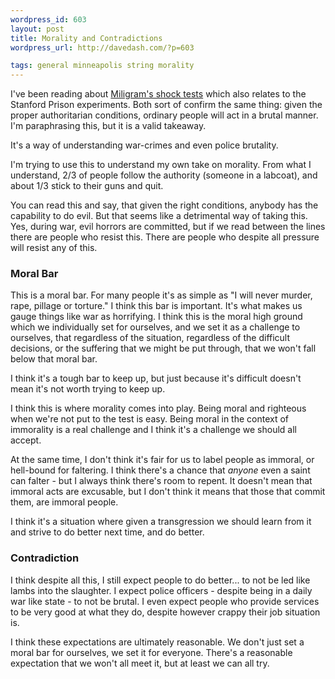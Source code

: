 ```yaml
--- 
wordpress_id: 603
layout: post
title: Morality and Contradictions
wordpress_url: http://davedash.com/?p=603

tags: general minneapolis string morality
---
```


[cnn]: http://www.cnn.com/2008/HEALTH/12/19/milgram.experiment.obedience/index.html?eref=rss_topstories

I've been reading about [Miligram's shock tests][cnn] which also relates to the Stanford Prison experiments.  Both sort of confirm the same thing: given the proper authoritarian conditions, ordinary people will act in a brutal manner.  I'm paraphrasing this, but it is a valid takeaway.

It's a way of understanding war-crimes and even police brutality.

I'm trying to use this to understand my own take on morality.  From what I understand, 2/3 of people follow the authority (someone in a labcoat), and about 1/3 stick to their guns and quit.

You can read this and say, that given the right conditions, anybody has the capability to do evil.  But that seems like a detrimental way of taking this.  Yes, during war, evil horrors are committed, but if we read between the lines there are people who resist this.  There are people who despite all pressure will resist any of this.

<!--more--> 

### Moral Bar

This is a moral bar.  For many people it's as simple as "I will never murder, rape, pillage or torture."  I think this bar is important.  It's what makes us gauge things like war as horrifying.  I think this is the moral high ground which we individually set for ourselves, and we set it as a challenge to ourselves, that regardless of the situation, regardless of the difficult decisions, or the suffering that we might be put through, that we won't fall below that moral bar.

I think it's a tough bar to keep up, but just because it's difficult doesn't mean it's not worth trying to keep up.

I think this is where morality comes into play.  Being moral and righteous when we're not put to the test is easy.  Being moral in the context of immorality is a real challenge and I think it's a challenge we should all accept.

At the same time, I don't think it's fair for us to label people as immoral, or hell-bound for faltering.  I think there's a chance that *anyone* even a saint can falter - but I always think there's room to repent.  It doesn't mean that immoral acts are excusable, but I don't think it means that those that commit them, are immoral people.

I think it's a situation where given a transgression we should learn from it and strive to do better next time, and do better.

### Contradiction

I think despite all this, I still expect people to do better... to not be led like lambs into the slaughter.  I expect police officers - despite being in a daily war like state - to not be brutal.  I even expect people who provide services to be very good at what they do, despite however crappy their job situation is.

I think these expectations are ultimately reasonable.  We don't just set a moral bar for ourselves, we set it for everyone.  There's a reasonable expectation that we won't all meet it, but at least we can all try.

